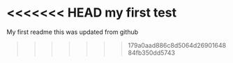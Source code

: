 <<<<<<< HEAD
my first test
=======
My first readme
this was updated from github
>>>>>>> 179a0aad886c8d5064d2690164884fb350dd5743
